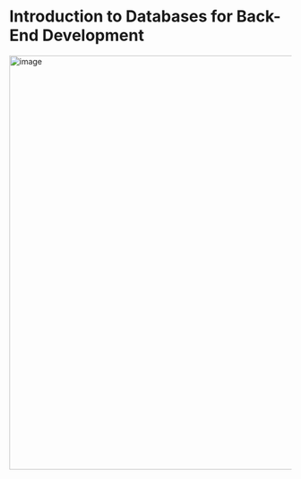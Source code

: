 # Introduction to Databases for Back-End Development
<img width="740" alt="image" src="https://github.com/donghwui/Meta-Backend-Developer/assets/63986023/b23ea690-9b67-4d81-9628-a0a8589e9fd6">
